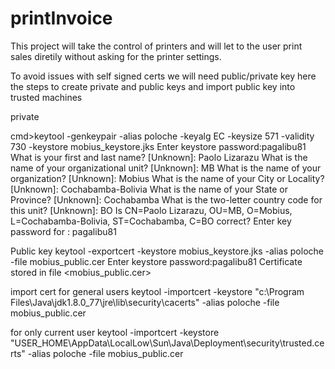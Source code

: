 printInvoice
============

This project will take the control of printers and will let to the user print sales diretily without asking for the printer settings.

To avoid issues with self signed certs we will need public/private key
here the steps to create private and public keys and import public key into trusted machines 

private

cmd>keytool -genkeypair -alias poloche -keyalg EC -keysize 571 -validity 730 -keystore mobius_keystore.jks
Enter keystore password:pagalibu81
What is your first and last name?
  [Unknown]:  Paolo Lizarazu
What is the name of your organizational unit?
  [Unknown]:  MB
What is the name of your organization?
  [Unknown]:  Mobius
What is the name of your City or Locality?
  [Unknown]:  Cochabamba-Bolivia
What is the name of your State or Province?
  [Unknown]:  Cochabamba
What is the two-letter country code for this unit?
  [Unknown]:  BO
Is CN=Paolo Lizarazu, OU=MB, O=Mobius, L=Cochabamba-Bolivia, ST=Cochabamba, C=BO correct?
Enter key password for <poloche> : pagalibu81


Public key
keytool -exportcert -keystore mobius_keystore.jks -alias poloche -file mobius_public.cer
Enter keystore password:pagalibu81
Certificate stored in file <mobius_public.cer>


import cert
for general users
keytool -importcert -keystore "c:\Program Files\Java\jdk1.8.0_77\jre\lib\security\cacerts" -alias poloche -file mobius_public.cer

for only current user
keytool -importcert -keystore "USER_HOME\AppData\LocalLow\Sun\Java\Deployment\security\trusted.certs" -alias poloche -file mobius_public.cer
